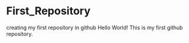 # First_Repository
creating my first repository in github
Hello World! This is my first github repository.